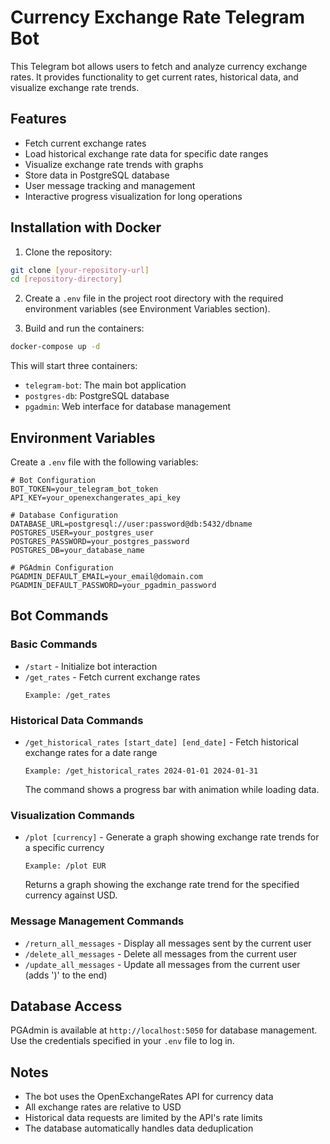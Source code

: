 # Currency Exchange Rate Telegram Bot

This Telegram bot allows users to fetch and analyze currency exchange rates. It provides functionality to get current rates, historical data, and visualize exchange rate trends.

## Features

- Fetch current exchange rates
- Load historical exchange rate data for specific date ranges
- Visualize exchange rate trends with graphs
- Store data in PostgreSQL database
- User message tracking and management
- Interactive progress visualization for long operations

## Installation with Docker

1. Clone the repository:
```bash
git clone [your-repository-url]
cd [repository-directory]
```

2. Create a `.env` file in the project root directory with the required environment variables (see Environment Variables section).

3. Build and run the containers:
```bash
docker-compose up -d
```

This will start three containers:
- `telegram-bot`: The main bot application
- `postgres-db`: PostgreSQL database
- `pgadmin`: Web interface for database management

## Environment Variables

Create a `.env` file with the following variables:

```plaintext
# Bot Configuration
BOT_TOKEN=your_telegram_bot_token
API_KEY=your_openexchangerates_api_key

# Database Configuration
DATABASE_URL=postgresql://user:password@db:5432/dbname
POSTGRES_USER=your_postgres_user
POSTGRES_PASSWORD=your_postgres_password
POSTGRES_DB=your_database_name

# PGAdmin Configuration
PGADMIN_DEFAULT_EMAIL=your_email@domain.com
PGADMIN_DEFAULT_PASSWORD=your_pgadmin_password
```

## Bot Commands

### Basic Commands

- `/start` - Initialize bot interaction
- `/get_rates` - Fetch current exchange rates
  ```
  Example: /get_rates
  ```

### Historical Data Commands

- `/get_historical_rates [start_date] [end_date]` - Fetch historical exchange rates for a date range
  ```
  Example: /get_historical_rates 2024-01-01 2024-01-31
  ```
  The command shows a progress bar with animation while loading data.

### Visualization Commands

- `/plot [currency]` - Generate a graph showing exchange rate trends for a specific currency
  ```
  Example: /plot EUR
  ```
  Returns a graph showing the exchange rate trend for the specified currency against USD.

### Message Management Commands

- `/return_all_messages` - Display all messages sent by the current user
- `/delete_all_messages` - Delete all messages from the current user
- `/update_all_messages` - Update all messages from the current user (adds ')' to the end)

## Database Access

PGAdmin is available at `http://localhost:5050` for database management. Use the credentials specified in your `.env` file to log in.

## Notes

- The bot uses the OpenExchangeRates API for currency data
- All exchange rates are relative to USD
- Historical data requests are limited by the API's rate limits
- The database automatically handles data deduplication
